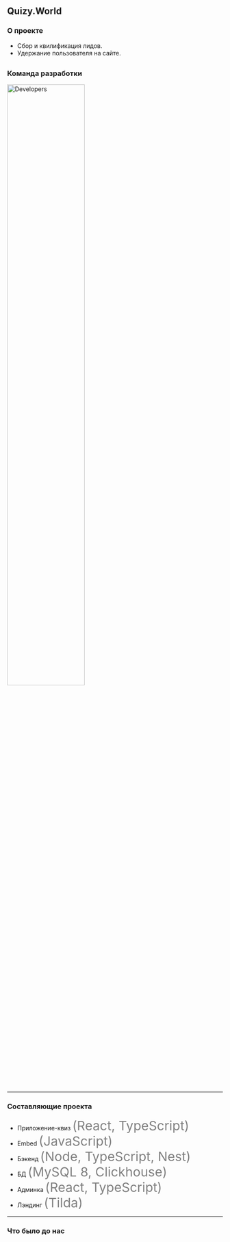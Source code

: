 ## Quizy.World

### О проекте

- Сбор и квилификация лидов.
- Удержание пользователя на сайте.

[comment]: <> (Пердставляет собой опросник, который клиент может интегрировать на свой сайт)
<img src="slides/02-project/quiz.gif" alt="Quiz" class="project-gif" />
<img src="slides/02-project/blue_shape.png" alt="Decor" class="project-img" />
-----

### Команда разработки

<img src="slides/02-project/developers.png" alt="Developers" class="project-developers" />

-----

### Составляющие проекта

- Приложение-квиз *(React, TypeScript)*
- Embed *(JavaScript)*
- Бэкенд *(Node, TypeScript, Nest)*
- БД *(MySQL 8, Clickhouse)*
- Админка *(React, TypeScript)*
- Лэндинг *(Tilda)*

-----

### Что было до нас



<style>
    .project-gif {
        margin: 0 !important;
        position: absolute;
        top: -150px;
        right: -200px;
    }
    .project-img {
        position: absolute;
        bottom: -300px;
        left: -300px;
    }
    .project-developers {
        margin: 0 !important;
        width: 60%;
        height: 60%;
    }
    li > em {
        color: gray;
        font-style: normal !important;
        font-size: 30px;
    }
</style>
